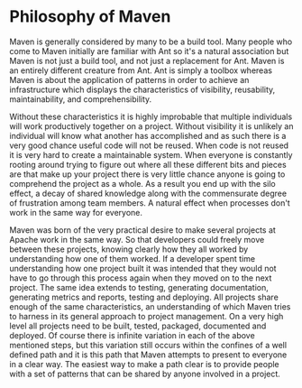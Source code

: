 # Philosophy of Maven 

<!--
Licensed to the Apache Software Foundation (ASF) under one
or more contributor license agreements.  See the NOTICE file
distributed with this work for additional information
regarding copyright ownership.  The ASF licenses this file
to you under the Apache License, Version 2.0 (the
"License"); you may not use this file except in compliance
with the License.  You may obtain a copy of the License at

    http://www.apache.org/licenses/LICENSE-2.0

Unless required by applicable law or agreed to in writing,
software distributed under the License is distributed on an
"AS IS" BASIS, WITHOUT WARRANTIES OR CONDITIONS OF ANY
KIND, either express or implied.  See the License for the
specific language governing permissions and limitations
under the License.
-->
<!--
 Allow front-matter here eventually. Just copy Jekyll
 Jason van Zyl
 12 October 2005
-->

Maven is generally considered by many to be a build tool. Many people who come to Maven initially are familiar
with Ant so it's a natural association but Maven is not just a build tool, and not just a replacement for Ant.
Maven is an entirely different creature from Ant. Ant is simply a toolbox whereas Maven is about the
application of patterns in order to achieve an infrastructure which displays the characteristics of
visibility, reusability, maintainability, and comprehensibility.

Without these characteristics it is highly improbable that multiple individuals will work productively together
on a project. Without visibility it is unlikely an individual will know what another has accomplished and as such
there is a very good chance useful code will not be reused. When code is not reused it is very hard to create
a maintainable system. When everyone is constantly rooting around trying to figure out where all these different
bits and pieces are that make up your project there is very little chance anyone is going to comprehend the
project as a whole. As a result you end up with the silo effect, a decay of shared knowledge along with
the commensurate degree of frustration among team members. A natural effect when processes don't work
in the same way for everyone.

Maven was born of the very practical desire to make several projects at Apache work in the same way. So that developers
could freely move between these projects, knowing clearly how they all worked by understanding how one of them
worked. If a developer spent time understanding how one project built it was intended that they would not have
to go through this process again when they moved on to the next project. The same idea extends to testing,
generating documentation, generating metrics and reports, testing and deploying. All projects share
enough of the same characteristics, an understanding of which Maven tries to harness in its general approach
to project management. On a very high level all projects need to be built, tested, packaged, documented
and deployed. Of course there is infinite variation in each of the above mentioned steps, but this variation
still occurs within the confines of a well defined path and it is this path that Maven attempts to present to
everyone in a clear way. The easiest way to make a path clear is to provide people with a set of patterns that
can be shared by anyone involved in a project.

